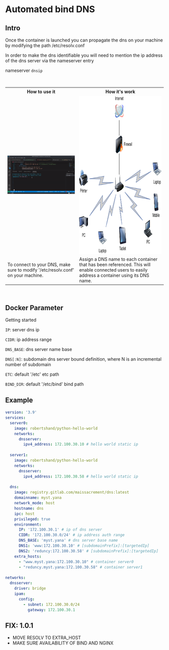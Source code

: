 # Automated bind DNS

<td></td>

## Intro

Once the container is launched you can propagate the dns on your machine by modifying the path /etc/resolv.conf 

In order to make the dns identifiable you will need to mention the ip address of the dns server via the nameserver entry

nameserver `dnsip`

<br />
 <table>
  <tr>
    <th>How to use it</th>
    <th>How it's work</th>
  </tr>
  <tr>
    <td><img src='assets/1673953262694.gif'></td>
    <td><img style="height:500px" src='assets/dnsoverhttps.png'></td>
  </tr>
  <tr>
    <td>To connect to your DNS, make sure to modify '/etc/resolv.conf' on your machine.</td>
    <td>Assign a DNS name to each container that has been referenced. This will enable connected users to easily address a container using its DNS name.</td>
  </tr>
</table> 
<br />

## Docker Parameter 

Getting started

`IP`: server dns ip

`CIDR`: ip address range

`DNS_BASE`: dns server name base

`DNS[:N]`: subdomain dns server bound definition, where N is an incremental number of subdomain

`ETC`: default '/etc' etc path

`BIND_DIR`: default '/etc/bind' bind path

## Example

```yaml
version: '3.9'
services:
  server0:
    image: robertshand/python-hello-world
    networks:
      dnsserver:
        ipv4_address: 172.100.30.10 # hello world static ip

  server1:
    image: robertshand/python-hello-world
    networks:
      dnsserver:
        ipv4_address: 172.100.30.58 # hello world static ip

  dns:
    image: registry.gitlab.com/maissacrement/dns:latest
    domainname: myst.yana
    network_mode: host
    hostname: dns
    ipc: host
    privileged: true
    environment:
      IP: '172.100.30.1' # ip of dns server
      CIDR: '172.100.30.0/24' # ip address auth range
      DNS_BASE: 'myst.yana' # dns server base name
      DNS1: 'www:172.100.30.10' # [subdomainPrefix]:[targetedIp]
      DNS2: 'reduncy:172.100.30.58' # [subdomainPrefix]:[targetedIp]
    extra_hosts:
      - "www.myst.yana:172.100.30.10" # container server0
      - "reduncy.myst.yana:172.100.30.58" # container server1

networks:
  dnsserver:
    driver: bridge
    ipam:
      config:
        - subnet: 172.100.30.0/24
          gateway: 172.100.30.1
```

## FIX: 1.0.1

* MOVE RESOLV TO EXTRA_HOST
* MAKE SURE AVAILABILITY OF BIND AND NGINX